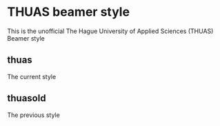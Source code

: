 # THUAS beamer style

This is the unofficial The Hague University of Applied Sciences (THUAS)
Beamer style

## thuas
The current style

## thuasold
The previous style
